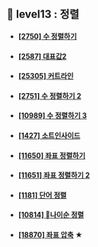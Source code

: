 ## 🚥 level13 : 정렬
- #### [[2750] 수 정렬하기](https://www.acmicpc.net/problem/2750)
- #### [[2587] 대표값2](https://www.acmicpc.net/problem/2587)
- #### [[25305] 커트라인](https://www.acmicpc.net/problem/25305)
- #### [[2751] 수 정렬하기 2](https://www.acmicpc.net/problem/2751)
- #### [[10989] 수 정렬하기 3](https://www.acmicpc.net/problem/10989)
- #### [[1427] 소트인사이드](https://www.acmicpc.net/problem/1427)
- #### [[11650] 좌표 정렬하기](https://www.acmicpc.net/problem/11650)
- #### [[11651] 좌표 정렬하기 2](https://www.acmicpc.net/problem/11651)
- #### [[1181] 단어 정렬](https://www.acmicpc.net/problem/1181)
- #### [[10814] 나이순 정렬](https://www.acmicpc.net/problem/10814)
- #### [[18870] 좌표 압축](https://www.acmicpc.net/problem/18870) ★